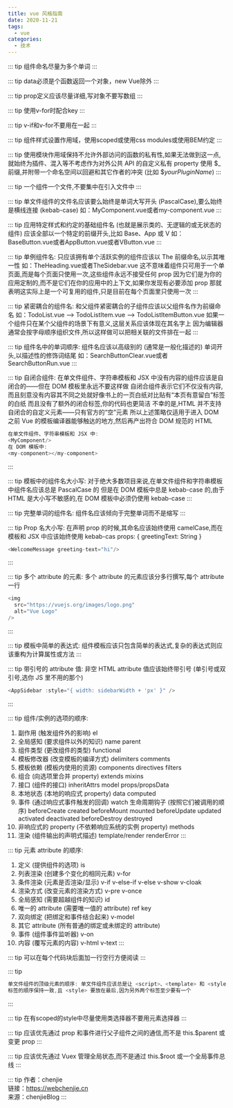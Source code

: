 ```yaml
---
title: vue 风格指南
date: 2020-11-21
tags:
  - vue
categories:
  - 技术
---
```


::: tip
组件命名尽量为多个单词
:::

::: tip
data必须是个函数返回一个对象，new Vue除外
:::

::: tip
prop定义应该尽量详细,写对象不要写数组
:::

::: tip
使用v-for时配合key
:::

::: tip
v-if和v-for不要用在一起
:::

::: tip
组件样式设置作用域，使用scoped或使用css modules或使用BEM约定
:::

::: tip
使用模块作用域保持不允许外部访问的函数的私有性,如果无法做到这一点,就始终为插件、混入等不考虑作为对外公共 API 的自定义私有 property 使用 $_ 前缀,并附带一个命名空间以回避和其它作者的冲突 (比如 $_yourPluginName_)
:::

::: tip
一个组件一个文件,不要集中在引入文件中
:::

::: tip
单文件组件的文件名应该要么始终是单词大写开头 (PascalCase),要么始终是横线连接 (kebab-case)
    如：MyComponent.vue或者my-component.vue
:::

::: tip
应用特定样式和约定的基础组件名 (也就是展示类的、无逻辑的或无状态的组件) 应该全部以一个特定的前缀开头,比如 Base、App 或 V
    如：BaseButton.vue或者AppButton.vue或者VButton.vue
:::

::: tip
单例组件名: 只应该拥有单个活跃实例的组件应该以 The 前缀命名,以示其唯一性
    如：TheHeading.vue或者TheSidebar.vue
这不意味着组件只可用于一个单页面,而是每个页面只使用一次,这些组件永远不接受任何 prop
因为它们是为你的应用定制的,而不是它们在你的应用中的上下文,如果你发现有必要添加 prop
那就表明这实际上是一个可复用的组件,只是目前在每个页面里只使用一次
:::

::: tip
紧密耦合的组件名: 和父组件紧密耦合的子组件应该以父组件名作为前缀命名
    如：TodoList.vue --> TodoListItem.vue --> TodoListItemButton.vue
如果一个组件只在某个父组件的场景下有意义,这层关系应该体现在其名字上
因为编辑器通常会按字母顺序组织文件,所以这样做可以把相关联的文件排在一起
:::

::: tip
组件名中的单词顺序: 组件名应该以高级别的 (通常是一般化描述的) 单词开头,以描述性的修饰词结尾
    如：SearchButtonClear.vue或者SearchButtonRun.vue
:::

::: tip
自闭合组件: 在单文件组件、字符串模板和 JSX 中没有内容的组件应该是自闭合的——但在 DOM 模板里永远不要这样做
自闭合组件表示它们不仅没有内容,而且刻意没有内容其不同之处就好像书上的一页白纸对比贴有“本页有意留白”标签的白纸
而且没有了额外的闭合标签,你的代码也更简洁
不幸的是,HTML 并不支持自闭合的自定义元素——只有官方的“空”元素
所以上述策略仅适用于进入 DOM 之前 Vue 的模板编译器能够触达的地方,然后再产出符合 DOM 规范的 HTML
```js
在单文件组件、字符串模板和 JSX 中:
<MyComponent/>
在 DOM 模板中:
<my-component></my-component>
```
:::

::: tip
模板中的组件名大小写: 对于绝大多数项目来说,在单文件组件和字符串模板中组件名应该总是 PascalCase 的
    但是在 DOM 模板中总是 kebab-case 的,由于 HTML 是大小写不敏感的,在 DOM 模板中必须仍使用 kebab-case
:::

::: tip
完整单词的组件名: 组件名应该倾向于完整单词而不是缩写
:::

::: tip
Prop 名大小写: 在声明 prop 的时候,其命名应该始终使用 camelCase,而在模板和 JSX 中应该始终使用 kebab-cas
props: {
  greetingText: String
}
```js
<WelcomeMessage greeting-text="hi"/>
```
:::

::: tip
多个 attribute 的元素: 多个 attribute 的元素应该分多行撰写,每个 attribute 一行
```js
<img
  src="https://vuejs.org/images/logo.png"
  alt="Vue Logo"
/>
```
:::

::: tip
模板中简单的表达式: 组件模板应该只包含简单的表达式,复杂的表达式则应该重构为计算属性或方法
:::

::: tip
带引号的 attribute 值: 非空 HTML attribute 值应该始终带引号 (单引号或双引号,选你 JS 里不用的那个)
```js
<AppSidebar :style="{ width: sidebarWidth + 'px' }" />
```
:::

::: tip
组件/实例的选项的顺序:
  1. 副作用 (触发组件外的影响)
      el
  2. 全局感知 (要求组件以外的知识)
      name
      parent
  3. 组件类型 (更改组件的类型)
      functional
  4. 模板修改器 (改变模板的编译方式)
      delimiters
      comments
  5. 模板依赖 (模板内使用的资源)
      components
      directives
      filters
  6. 组合 (向选项里合并 property)
      extends
      mixins
  7. 接口 (组件的接口)
      inheritAttrs
      model
      props/propsData
  8. 本地状态 (本地的响应式 property)
      data
      computed
  9. 事件 (通过响应式事件触发的回调)
      watch
      生命周期钩子 (按照它们被调用的顺序)
        beforeCreate
        created
        beforeMount
        mounted
        beforeUpdate
        updated
        activated
        deactivated
        beforeDestroy
        destroyed
  10. 非响应式的 property (不依赖响应系统的实例 property)
      methods
  11. 渲染 (组件输出的声明式描述)
      template/render
      renderError
:::

::: tip
元素 attribute 的顺序:
  1. 定义 (提供组件的选项)
      is
  2. 列表渲染 (创建多个变化的相同元素)
      v-for
  3. 条件渲染 (元素是否渲染/显示)
      v-if
      v-else-if
      v-else
      v-show
      v-cloak
  4. 渲染方式 (改变元素的渲染方式)
      v-pre
      v-once
  5. 全局感知 (需要超越组件的知识)
      id
  6. 唯一的 attribute (需要唯一值的 attribute)
      ref
      key
  7. 双向绑定 (把绑定和事件结合起来)
      v-model
  8. 其它 attribute (所有普通的绑定或未绑定的 attribute)
  9. 事件 (组件事件监听器)
      v-on
  10. 内容 (覆写元素的内容)
      v-html
      v-text
:::

::: tip
可以在每个代码块后面加一行空行方便阅读
:::

::: tip
```js
单文件组件的顶级元素的顺序: 单文件组件应该总是让 <script>、<template> 和 <style>
标签的顺序保持一致,且 <style> 要放在最后,因为另外两个标签至少要有一个
```
:::

::: tip
在有scoped的style中尽量使用类选择器不要用元素选择器
:::

::: tip
应该优先通过 prop 和事件进行父子组件之间的通信,而不是 this.$parent 或变更 prop
:::

::: tip
应该优先通过 Vuex 管理全局状态,而不是通过 this.$root 或一个全局事件总线
:::

::: tip
作者：chenjie <br>
链接：https://webchenjie.cn <br>
来源：chenjieBlog
:::
